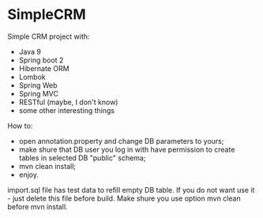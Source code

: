 # SimpleCRM

Simple CRM project with:

- Java 9
- Spring boot 2
- Hibernate ORM
- Lombok
- Spring Web
- Spring MVC
- RESTful (maybe, I don't know) 
- some other interesting things

How to:
  - open annotation.property and change DB parameters to yours;
  - make shure that DB user you log in with have permission to create tables in selected DB "public" schema;
  - mvn clean install;
  - enjoy.

import.sql file has test data to refill empty DB table. If you do not want use it - just delete this file before build.
Make shure you use option mvn clean before mvn install.
